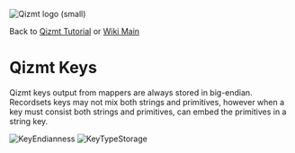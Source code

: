 <a href='Hidden comment: Image:'></a><img src='http://qizmt.googlecode.com/svn/wiki/images/Qizmt_logo_small.png' alt='Qizmt logo (small)' />

Back to <a href='Hidden comment: Link:'></a>[Qizmt Tutorial](MySpaceQizmtTutorial.md) or <a href='Hidden comment: Link:'></a>[Wiki Main](Main.md)



# Qizmt Keys #

Qizmt keys output from mappers are always stored in big-endian. Recordsets keys may not mix both strings and primitives, however when a key must consist both strings and primitives, can embed the primitives in a string key.

<a href='Hidden comment: Image:'></a><img src='http://qizmt.googlecode.com/svn/wiki/images/Qizmt_KeyEndianness.png' alt='KeyEndianness' />  <a href='Hidden comment: Image:'></a><img src='http://qizmt.googlecode.com/svn/wiki/images/Qizmt_KeyTypeStorage.png' alt='KeyTypeStorage' />
